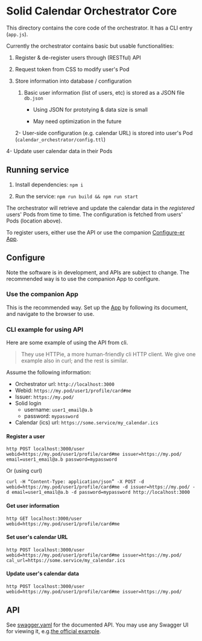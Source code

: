 # Solid Calendar Orchestrator Core

This directory contains the core code of the orchestrator. It has a CLI entry (`app.js`).

Currently the orchestrator contains basic but usable functionalities:

1. Register & de-register users through (RESTful) API

2. Request token from CSS to modify user's Pod

3. Store information into database / configuration
   
   1. Basic user information (list of users, etc) is stored as a JSON file `db.json`
      
      - Using JSON for prototying & data size is small
      
      - May need optimization in the future
   
   2- User-side configuration (e.g. calendar URL) is stored into user's Pod (`calendar_orchestrator/config.ttl`)

4- Update user calendar data in their Pods

## Running service

1. Install dependencies: `npm i`

2. Run the service: `npm run build && npm run start`

The orchestrator will retrieve and update the calendar data in the *registered* users' Pods from time to time. The configuration is fetched from users' Pods (location above).

To register users, either use the API or use the companion [Configure-er App](../app).

## Configure

Note the software is in development, and APIs are subject to change. The recommended way is to use the companion App to configure.

### Use the companion App

This is the recommended way. Set up the [App](../app) by following its document, and navigate to the browser to use.

### CLI example for using API

Here are some example of using the API from cli.

> They use HTTPie, a more human-friendly cli HTTP client. We give one example also in curl; and the rest is similar.

Assume the following information:

- Orchestrator url: `http://localhost:3000`
- Webid: `https://my.pod/user1/profile/card#me`
- Issuer: `https://my.pod/`
- Solid login
   - username: `user1_email@a.b`
   - password: `mypassword`
- Calendar (ics) url: `https://some.service/my_calendar.ics`

#### Register a user

```
http POST localhost:3000/user webid=https://my.pod/user1/profile/card#me issuer=https://my.pod/ email=user1_email@a.b password=mypassword
```

Or (using curl)

```
curl -H “Content-Type: application/json” -X POST -d webid=https://my.pod/user1/profile/card#me -d issuer=https://my.pod/ -d email=user1_email@a.b -d password=mypassword http://localhost:3000
```

#### Get user information

```
http GET localhost:3000/user webid=https://my.pod/user1/profile/card#me
```

#### Set user's calendar URL

```
http POST localhost:3000/user webid=https://my.pod/user1/profile/card#me issuer=https://my.pod/ cal_url=https://some.service/my_calendar.ics
```

#### Update user's calendar data

```
http POST localhost:3000/user webid=https://my.pod/user1/profile/card#me issuer=https://my.pod/
```

## API

See [swagger.yaml](swagger.yaml) for the documented API.
You may use any Swagger UI for viewing it, e.g.[the official example](https://swagger.io/tools/swagger-ui/).